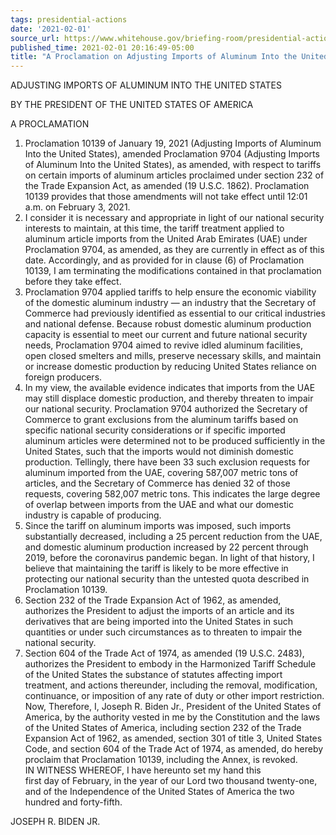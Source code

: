 ```yaml
---
tags: presidential-actions
date: '2021-02-01'
source_url: https://www.whitehouse.gov/briefing-room/presidential-actions/2021/02/01/a-proclamation-on-adjusting-imports-of-aluminum-into-the-united-states/
published_time: 2021-02-01 20:16:49-05:00
title: "A Proclamation on Adjusting Imports of Aluminum Into the United\_States"
---
```

 
ADJUSTING IMPORTS OF ALUMINUM INTO THE UNITED STATES

BY THE PRESIDENT OF THE UNITED STATES OF AMERICA

A PROCLAMATION

1.  Proclamation 10139 of January 19, 2021 (Adjusting Imports of
    Aluminum Into the United States), amended Proclamation 9704
    (Adjusting Imports of Aluminum Into the United States), as amended,
    with respect to tariffs on certain imports of aluminum articles
    proclaimed under section 232 of the Trade Expansion Act, as amended
    (19 U.S.C. 1862). Proclamation 10139 provides that those amendments
    will not take effect until 12:01 a.m. on February 3, 2021.
2.  I consider it is necessary and appropriate in light of our national
    security interests to maintain, at this time, the tariff treatment
    applied to aluminum article imports from the United Arab Emirates
    (UAE) under Proclamation 9704, as amended, as they are currently in
    effect as of this date. Accordingly, and as provided for in
    clause (6) of Proclamation 10139, I am terminating the modifications
    contained in that proclamation before they take effect.
3.  Proclamation 9704 applied tariffs to help ensure the economic
    viability of the domestic aluminum industry — an industry that the
    Secretary of Commerce had previously identified as essential to our
    critical industries and national defense. Because robust domestic
    aluminum production capacity is essential to meet our current and
    future national security needs, Proclamation 9704 aimed to revive
    idled aluminum facilities, open closed smelters and mills, preserve
    necessary skills, and maintain or increase domestic production by
    reducing United States reliance on foreign producers.
4.  In my view, the available evidence indicates that imports from the
    UAE may still displace domestic production, and thereby threaten to
    impair our national security. Proclamation 9704 authorized the
    Secretary of Commerce to grant exclusions from the aluminum tariffs
    based on specific national security considerations or if specific
    imported aluminum articles were determined not to be produced
    sufficiently in the United States, such that the imports would not
    diminish domestic production. Tellingly, there have been 33 such
    exclusion requests for aluminum imported from the UAE, covering
    587,007 metric tons of articles, and the Secretary of Commerce has
    denied 32 of those requests, covering 582,007 metric tons. This
    indicates the large degree of overlap between imports from the UAE
    and what our domestic industry is capable of producing.
5.  Since the tariff on aluminum imports was imposed, such imports
    substantially decreased, including a 25 percent reduction from the
    UAE, and domestic aluminum production increased by 22 percent
    through 2019, before the coronavirus pandemic began. In light of
    that history, I believe that maintaining the tariff is likely to be
    more effective in protecting our national security than the untested
    quota described in Proclamation 10139.
6.  Section 232 of the Trade Expansion Act of 1962, as amended,
    authorizes the President to adjust the imports of an article and its
    derivatives that are being imported into the United States in such
    quantities or under such circumstances as to threaten to impair the
    national security.
7.  Section 604 of the Trade Act of 1974, as amended (19 U.S.C. 2483),
    authorizes the President to embody in the Harmonized Tariff Schedule
    of the United States the substance of statutes affecting import
    treatment, and actions thereunder, including the removal,
    modification, continuance, or imposition of any rate of duty or
    other import restriction.  
    Now, Therefore, I, Joseph R. Biden Jr., President of the United
    States of America, by the authority vested in me by the Constitution
    and the laws of the United States of America, including section 232
    of the Trade Expansion Act of 1962, as amended, section 301 of title
    3, United States Code, and section 604 of the Trade Act of 1974, as
    amended, do hereby proclaim that Proclamation 10139, including the
    Annex, is revoked.  
    IN WITNESS WHEREOF, I have hereunto set my hand this  
    first day of February, in the year of our Lord two thousand
    twenty-one, and of the Independence of the United States of America
    the two hundred and forty-fifth.

JOSEPH R. BIDEN JR.
